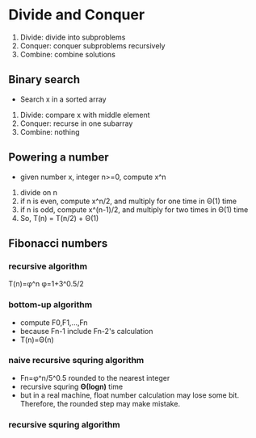 # Divide and Conquer
1. Divide: divide into subproblems
2. Conquer: conquer subproblems recursively
3. Combine: combine solutions

## Binary search
- Search x in a sorted array
1. Divide: compare x with middle element
2. Conquer: recurse in one subarray
3. Combine: nothing

## Powering a number
- given number x, integer n>=0, compute x^n
1. divide on n
2. if n is even, compute x^n/2, and multiply for one time in Θ(1) time
3. if n is odd, compute x^(n-1)/2, and multiply for two times in Θ(1) time
4. So, T(n) = T(n/2) + Θ(1)

## Fibonacci numbers
### recursive algorithm
T(n)=φ^n φ=1+3^0.5/2
### bottom-up algorithm
- compute F0,F1,...,Fn
- because Fn-1 include Fn-2's calculation
- T(n)=Θ(n)
### naive recursive squring algorithm
- Fn=φ^n/5^0.5 rounded to the nearest integer
- recursive squring **Θ(logn)** time
- but in a real machine, float number calculation may lose some bit. Therefore, the rounded step may make mistake.
### recursive squring algorithm

